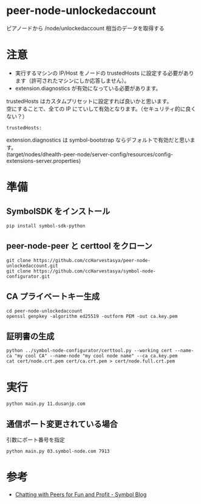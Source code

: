 # peer-node-unlockedaccount

ピアノードから /node/unlockedaccount 相当のデータを取得する

# 注意

- 実行するマシンの IP/Host をノードの trustedHosts に設定する必要があります（許可されたマシンにしか応答しません）。
- extension.diagnostics が有効になっている必要があります。

trustedHosts はカスタムプリセットに設定すれば良いかと思います。  
空にすることで、全ての IP にていして有効となります。（セキュリティ的に良くない？）

```
trustedHosts:
```

extension.diagnostics は symbol-bootstrap ならデフォルトで有効だと思います。  
(target/nodes/dhealth-peer-node/server-config/resources/config-extensions-server.properties)

# 準備

## SymbolSDK をインストール

```
pip install symbol-sdk-python
```

## peer-node-peer と certtool をクローン

```
git clone https://github.com/ccHarvestasya/peer-node-unlockedaccount.git
git clone https://github.com/ccHarvestasya/symbol-node-configurator.git
```

## CA プライベートキー生成

```
cd peer-node-unlockedaccount
openssl genpkey -algorithm ed25519 -outform PEM -out ca.key.pem
```

## 証明書の生成

```
python ../symbol-node-configurator/certtool.py --working cert --name-ca "my cool CA" --name-node "my cool node name" --ca ca.key.pem
cat cert/node.crt.pem cert/ca.crt.pem > cert/node.full.crt.pem
```

# 実行

```
python main.py 11.dusanjp.com
```

## 通信ポート変更されている場合

引数にポート番号を指定

```
python main.py 03.symbol-node.com 7913
```

# 参考

- [Chatting with Peers for Fun and Profit - Symbol Blog](https://symbolblog.com/developer-guides/chatting-with-peers-for-fun-and-profit/)
